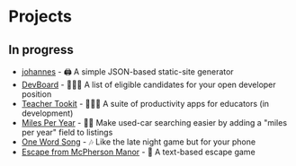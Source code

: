 # Projects

## In progress

- [johannes](https://github.com/seanmcp/johannes) - 🖨 A simple JSON-based static-site generator
- [DevBoard](https://github.com/jr-devs/devboard) - 👩🏿‍💻 A list of eligible candidates for your open developer position
- [Teacher Tookit](https://github.com/SeanMcP/teachertoolkit) - 👩🏽‍🏫 A suite of productivity apps for educators (in development)
- [Miles Per Year](https://github.com/SeanMcP/miles-per-year) - 🚗💨 Make used-car searching easier by adding a "miles per year" field to listings
- [One Word Song](https://github.com/seanmcp/one-word-song) - 🎶 Like the late night game but for your phone
- [Escape from McPherson Manor](https://github.com/SeanMcP/escape-from-mcpherson-manor) - 🏰 A text-based escape game
